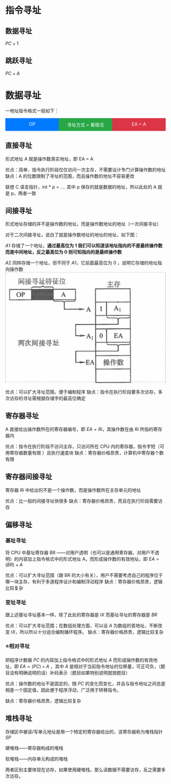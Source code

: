 # 指令寻址
## 数据寻址
$PC + 1$
## 跳跃寻址
$PC + A$
# 数据寻址
一地址指令格式一般如下：
<div style="display: flex;">
  <div style="background-color: #007bff; color: white; padding: 10px; flex: 1;">
    <div style="text-align: center;">OP</div>
  </div>
  <div style="background-color: #28a745; color: white; padding: 10px; flex: 1;">
    <div style="text-align: center;">寻址方式 = 看情况</div>
  </div>
  <div style="background-color: #dc3545; color: white; padding: 10px; flex: 1;">
    <div style="text-align: center;">EA = A</div>
  </div>
</div>

## 直接寻址
形式地址 A 就是操作数真实地址，即 EA = A

优点：简单、指令执行阶段仅仅访问一次主存，不需要设计专门计算操作数的地址
缺点：A 的位数限制了寻址的范围，而且操作数的地址不容易更改

联想 C 语言指针，int * p = .... 其中 p 保存的就是数据的地址，所以此处的 A 就是 p，两者一致

## 间接寻址
形式地址存储的并不是操作数的地址，而是操作数地址的地址（一次间接寻址）

对于二次间接寻址，说白了就是操作数地址的地址的地址，如下图：

$A1$ 存储了一个地址，**通过最高位为 1 我们可以知道该地址指向的不是最终操作数而是中间地址，反之最高位为 0 则可知指向的是最终操作数**

$A2$ 同样存储一个地址，但不同于 $A1$，它前面最高位为 0 ，说明它存储的地址指向操作数
![](图片/数据寻址1.png)

优点：可以扩大寻址范围，便于编制程序
缺点：指令在执行阶段要多次访存，多次访存的寻址需根据存储字的最高位确定

## 寄存器寻址
A 直接给出操作数所在的寄存器编号，即 $EA = Ri$，其操作数在由 $Ri$ 所指的寄存器内

优点：指令在执行阶段不访问主存，只访问所在 CPU 内的寄存器，指令字短（可用寄存器数量有限 ）且执行速度块
缺点：寄存器价格昂贵，计算机中寄存器个数有限

## 寄存器间接寻址
寄存器 $Ri$ 中给出的不是一个操作数，而是操作数所在主存单元的地址

优点：比一般的间接寻址快很多
缺点：寄存器价格昂贵，而且在执行阶段需要访存

## 偏移寻址
### 基址寻址
将 CPU 中基址寄存器 BR ——对用户透明（也可以是通用寄存器，对用户不透明）的内容加上指令格式中的形式地址 A，而形成操作数的有效地址，即 $EA = (BR) + A$

优点：可以扩大寻址范围（跟 BR 的大小有关），用户不需要考虑自己的程序位于哪一块主存，有利于多道程序设计和编制浮动程序
缺点：寄存器价格昂贵，逻辑比较复杂

### 变址寻址
跟上述基址寻址基本一样，除了此处的寄存器是 $IX$ 而基址寻址的寄存器是 $BR$ 

优点：可以扩大寻址范围；在数组处理方面，可以设 $A$ 为数组的首地址，不断改变 $IX$，所以所以十分适合编制循环程序。
缺点：寄存器价格昂贵，逻辑比较复杂

### ⭐相对寻址
把程序计数器 $PC$ 的内容加上指令格式中的形式地址 $A$ 而形成操作数的有效地址，即 $EA = (PC) + A$ ，其中 $A$ 是相对于当前指令地址的位移量，可正可负，（题目没有明确说明的话）补码表示（题目如果特别说明就按题目）

优点：操作数的地址不是固定的，随 $PC$ 的变化而变化，并且与指令地址之间总是相差一个固定值，因此便于程序浮动，广泛用于转移指令。

缺点：寄存器价格昂贵，逻辑比较复杂

## 堆栈寻址
存储区中被读/写单元地址是用一个特定的寄存器给出的，该寄存器称为堆栈指针 $SP$

硬堆栈——寄存器构成的堆栈

软堆栈——内存单元构成的堆栈

两者区别主要体现在访存，如果使用硬堆栈，那么读数据不需要访存，反之需要多次访存。